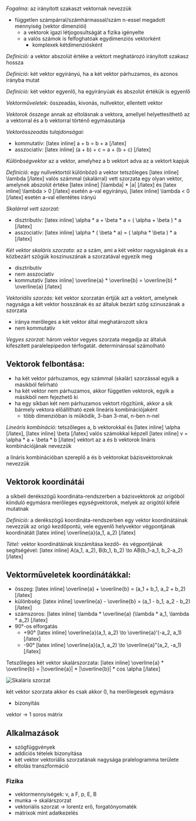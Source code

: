 *Fogalma:* az irányított szakaszt vektornak nevezzük

 - független számpárral/számhármassal/szám n-essel megadott mennyiség (vektor dimenziói)
   + a vektorok igazi létjogosultságát a fizika igényelte
   + a valós számok is felfoghatóak egydimenziós vektorként
     - komplexek kétdimenziósként

*Definíció:* a vektor abszolút értéke a vektort meghatározó irányított szakasz hossza

*Definíció:* két vektor egyirányú, ha a két vektor párhuzamos, és azonos irányba mutat

*Definíció:* két vektor egyenlő, ha egyirányúak és abszolút értékük is egyenlő

*Vektorműveletek:* összeadás, kivonás, nullvektor, ellentett vektor

*Vektorok összege* annak az eltolásnak a vektora, amellyel helyettesíthető az a vektorral és a b vektorral történő egymásutánja

*Vektorösszeadás tulajdonságai:*
 - kommutatív: [latex inline] a + b = b + a [/latex]
 - asszociatív: [latex inline] \(a + b) + c = a + (b + c) [/latex]

*Különbségvektor* az a vektor, amelyhez a b vektort adva az a vektort kapjuk

*Definíció:* egy nullvektortól különböző a vektor tetszőleges [latex inline] \lambda [/latex] valós számmal (skalárral) vett szorzata egy olyan vektor, amelynek abszolút értéke [latex inline] |\lambda| * |a| [/latex] és [latex inline] \lambda > 0 [/latex] esetén a-val egyirányú, [latex inline] \lambda < 0 [/latex] esetén a-val ellentétes irányú

*Skalárral vett szorzat:*

 - disztributív: [latex inline] \alpha * a + \beta * a = ( \alpha + \beta ) * a [/latex]
 - asszociatív: [latex inline] \alpha * ( \beta * a) = ( \alpha * \beta ) * a [/latex]

*Két vektor skaláris szorzata:* az a szám, ami a két vektor nagyságának és a közbezárt szögük koszinuszának a szorzatával egyezik meg

 - disztributív
 - nem asszociatív
 - kommutatív [latex inline] \overline{a} * \overline{b} = \overline{b} * \overline{a} [/latex]

*Vektoriális szorzás:* két vektor szorzatán értjük azt a vektort, amelynek nagysága a két vektor hosszának és az általuk bezárt szög szinuszának a szorzata

 - iránya merőleges a két vektor által meghatározott síkra
 - nem kommutatív

*Vegyes szorzat:* három vektor vegyes szorzata megadja az általuk kifeszített paralelepipedon térfogatát. determinánssal számolható

## Vektorok felbontása:

 - ha két vektor párhuzamos, egy számmal (skalár) szorzással egyik a másikból felírható
 - ha két vektor nem párhuzamos, akkor független vektorok, egyik a másikból nem fejezhető ki
 - ha egy síkban két nem párhuzamos vektort rögzítünk, akkor a sík bármely vektora előállítható ezek lineáris kombinációjaként
   - több dimenzióban is működik, 3-ban 3-mal, n-ben n-nel

*Lineáris kombináció:* tetszőleges a, b vektorokkal és [latex inline] \alpha [/latex], [latex inline] \beta [/latex] valós számokkal képzell [latex inline] v = \alpha * a + \beta * b [/latex] vektort az a és b vektorok lináris kombinációjának nevezzük

a lináris kombinációban szereplő a és b vektorokat bázisvektoroknak nevezzük

## Vektorok koordinátái

a síkbeli derékszögű koordináta-rendszerben a bázisvektorok az origóból kiinduló egymásra merőleges egységvektorok, melyek az origótól kifelé mutatnak

*Definíció:* a derékszögű koordináta-rendszerben egy vektor koordinátáinak nevezzük az origó kezdőpontú, vele egyenlő helyvektor végpontjának koordinátáit [latex inline] \overline{a}(a_1, a_2) [/latex]

*Tétel:* vektor koordinátáinak kiszámítása kezdő- és végpontjának segítségével: [latex inline] A(a_1, a_2), B(b_1, b_2) \to AB(b_1-a_1, b_2-a_2) [/latex]

## Vektorműveletek koordinátákkal:

 - összeg: [latex inline] \overline{a} + \overline{b} =  (a_1 + b_1, a_2 + b_2) [/latex]
 - különbség: [latex inline] \overline{a} - \overline{b} = (a_1 - b_1, a_2 - b_2) [/latex]
 - számszoros: [latex inline] \lambda * \overline{a} (\lambda * a_1, \lambda * a_2) [/latex]
 - 90°-os elforgatás
   + +90° [latex inline] \overline{a}(a_1, a_2) \to \overline{a}'(-a_2, a_1) [/latex]
   + -90° [latex inline] \overline{a}(a_1, a_2) \to \overline{a}"(a_2, -a_1) [/latex]

Tetszőleges két vektor skalárszorzata: [latex inline] \overline{a} * \overline{b} = |\overline{a}| * |\overline{b}| * cos \alpha [/latex]

![Skaláris szorzat](http://i.imgur.com/OVEBj1A.png)

két vektor szorzata akkor és csak akkor 0, ha merőlegesek egymásra
 - bizonyítás

vektor → 1 soros mátrix

## Alkalmazások

 - szögfüggvények
 - addíciós tételek bizonyítása
 - két vektor vektoriális szorzatának nagysága pralelogramma területe
 - eltolás transzformáció

### Fizika

 - vektormennyiségek: v, a F, p, E, B
 - munka → skalárszorzat
 - vektoriális szorzat → lorentz erő, forgatónyomaték
 - mátrixok mint adatkezelés
